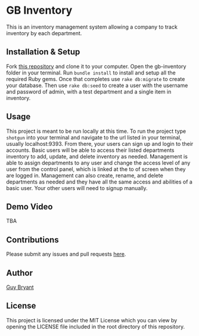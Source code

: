 # GB Inventory

This is an inventory management system allowing a company to track inventory by each department.

## Installation & Setup

Fork [this repository](https://github.com/guysbryant/gb-inventory/tree/project-submission) and clone it to your computer. Open the gb-inventory folder in your terminal. Run `bundle install` to install and setup all the required Ruby gems. Once that completes use `rake db:migrate` to create your database. Then use `rake db:seed` to create a user with the username and password of admin, with a test department and a single item in inventory.

## Usage

This project is meant to be run locally at this time. To run the project type `shotgun` into your terminal and navigate to the url listed in your terminal, usually localhost:9393. From there, your users can sign up and login to their accounts. Basic users will be able to access their listed departments inventory to add, update, and delete inventory as needed. Management is able to assign departments to any user and change the access level of any user from the control panel, which is linked at the to of screen when they are logged in. Management can also create, rename, and delete departments as needed and they have all the same access and abilities of a basic user. Your other users will need to signup manually.

## Demo Video
TBA

## Contributions

Please submit any issues and pull requests [here](https:/guysbryant/gb-inventory/tree/project-submission).

## Author
[Guy Bryant](https://github.com/guysbryant)

## License
This project is licensed under the MIT License which you can view by opening the LICENSE file included in the root directory of this repository.

